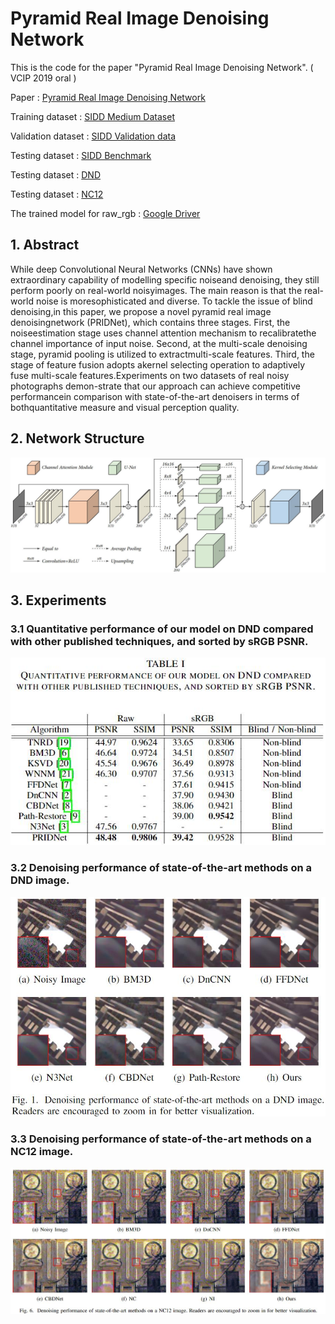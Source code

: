# Pyramid Real Image Denoising Network
This is the code for the paper "Pyramid Real Image Denoising Network". ( VCIP 2019 oral )

Paper : [Pyramid Real Image Denoising Network](https://arxiv.org/abs/1908.00273?context=cs.CV)

Training dataset : [SIDD Medium Dataset](https://www.eecs.yorku.ca/~kamel/sidd/dataset.php)

Validation dataset : [SIDD Validation data](https://www.eecs.yorku.ca/~kamel/sidd/benchmark.php)

Testing dataset : [SIDD Benchmark](https://www.eecs.yorku.ca/~kamel/sidd/benchmark.php)

Testing dataset : [DND](https://noise.visinf.tu-darmstadt.de/)

Testing dataset : [NC12](http://demo.ipol.im/demo/125/archive/)

The trained model for raw_rgb : [Google Driver](https://drive.google.com/drive/folders/1hXEYHpwF0wjKHl5loR58HklSSNMxtg7v?usp=sharing) 


## 1. Abstract
While deep Convolutional Neural Networks (CNNs) have  shown  extraordinary  capability  of  modelling  specific  noiseand  denoising,  they  still  perform  poorly  on  real-world  noisyimages.  The  main  reason  is  that  the  real-world  noise  is  moresophisticated and diverse. To tackle the issue of blind denoising,in this paper, we propose a novel pyramid real image denoisingnetwork (PRIDNet), which contains three stages. First, the noiseestimation stage uses channel attention mechanism to recalibratethe  channel  importance  of  input  noise.  Second,  at  the  multi-scale  denoising  stage,  pyramid  pooling  is  utilized  to  extractmulti-scale  features.  Third,  the  stage  of  feature  fusion  adopts  akernel selecting operation to adaptively fuse multi-scale features.Experiments  on  two  datasets  of  real  noisy  photographs  demon-strate  that  our  approach  can  achieve  competitive  performancein  comparison  with  state-of-the-art  denoisers  in  terms  of  bothquantitative  measure  and  visual  perception  quality.

## 2. Network Structure
![avatar](figs/net.jpg)

## 3. Experiments

### 3.1 Quantitative performance of our model on DND compared with other published techniques, and sorted by sRGB PSNR.
![avatar](figs/DND-1.jpg)
### 3.2 Denoising performance of state-of-the-art methods on a DND image.
![avatar](figs/DND-2.jpg)
### 3.3 Denoising performance of state-of-the-art methods on a NC12 image.
![avatar](figs/NC12.jpg)
